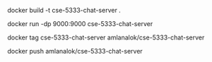 docker build -t cse-5333-chat-server .

docker run -dp 9000:9000 cse-5333-chat-server

docker tag cse-5333-chat-server amlanalok/cse-5333-chat-server

docker push amlanalok/cse-5333-chat-server